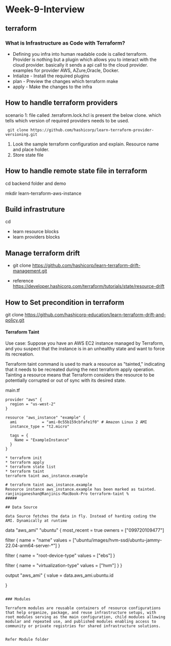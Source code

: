# Week-9-Interview

## terraform 
### What is Infrastructure as Code with Terraform?

* Defining you infra into human readable code is called terraform. Provider is nothing but a plugin which allows you to interact with the cloud provider. basically it sends a api call to the cloud provider. examples for provider AWS, AZure,Oracle, Docker.
* Intialize - Install the required plugins
* plan - Preview the changes which terraform make
*  apply - Make the changes to the infra

## How to handle terraform providers

scenario 1: file called .terraform.lock.hcl is present the below clone. which tells which version of required providers needs to be used.



``` git clone https://github.com/hashicorp/learn-terraform-provider-versioning.git```

   
1. Look the sample terraform configuration and explain. Resource name and place holder.
2. Store state file


## How to handle remote state file in terraform 

cd backend folder and demo

mkdir learn-terraform-aws-instance



## Build infrastruture

cd 

* learn resource blocks
* learn providers blocks

##  Manage terraform drift

* git clone https://github.com/hashicorp/learn-terraform-drift-management.git

* reference https://developer.hashicorp.com/terraform/tutorials/state/resource-drift


## How to Set precondition in terraform

git clone https://github.com/hashicorp-education/learn-terraform-drift-and-policy.git

#### Terraform Taint

Use case: Suppose you have an AWS EC2 instance managed by Terraform, and you suspect that the instance is in an unhealthy state and want to force its recreation.

Terraform taint command is used to mark a resource as "tainted," indicating that it needs to be recreated during the next terraform apply operation. Tainting a resource means that Terraform considers the resource to be potentially corrupted or out of sync with its desired state.

main.tf
```
provider "aws" {
  region = "us-west-2"
}

resource "aws_instance" "example" {
  ami           = "ami-0c55b159cbfafe1f0" # Amazon Linux 2 AMI
  instance_type = "t2.micro"

  tags = {
    Name = "ExampleInstance"
  }
}
```
```
* terraform init
* terraform apply
* terraform state list
* terraform taint 
terraform taint aws_instance.example

# terraform taint aws_instance.example
Resource instance aws_instance.example has been marked as tainted.
ranjiniganeshan@Ranjinis-MacBook-Pro terraform-taint % 
#####

## Data Source

data Source fetches the data in fly. Instead of harding coding the AMI. Dynamically at runtime 

```
data "aws_ami" "ubuntu" {
  most_recent      = true
  owners           = ["099720109477"]

  filter {
    name   = "name"
    values = ["ubuntu/images/hvm-ssd/ubuntu-jammy-22.04-arm64-server-*"]
  }

  filter {
    name   = "root-device-type"
    values = ["ebs"]
  }

  filter {
    name   = "virtualization-type"
    values = ["hvm"]
  }
}

output "aws_ami" {
  value = data.aws_ami.ubuntu.id
  
}
```

### Modules 

Terraform modules are reusable containers of resource configurations that help organize, package, and reuse infrastructure setups, with root modules serving as the main configuration, child modules allowing modular and repeated use, and published modules enabling access to community or private registries for shared infrastructure solutions.


Refer Module folder





   
